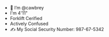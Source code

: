 - 👋 I’m @cawbrey
- I'm 4'11"
- Forklift Cerified
- Actively Confused
- ✍️ My Social Security Number: 987-67-5342
